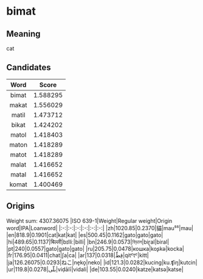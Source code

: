 # bimat

## Meaning

cat

## Candidates

|Word|Score|
|:-:|:-:|
|bimat|1.588295|
|makat|1.556029|
|matil|1.473712|
|bikat|1.424202|
|matol|1.418403|
|maton|1.418289|
|matot|1.418289|
|malat|1.416652|
|matal|1.416652|
|komat|1.400469|

## Origins

Weight sum: 4307.36075
|ISO 639-1|Weight|Regular weight|Origin word|IPA|Loanword|
|:-:|:-:|:-:|:-:|:-:|:-:|
|zh|1020.85|0.2370|貓|mau⁵⁵|mau|
|en|818.9|0.1901|cat|kat|kat|
|es|500.45|0.1162|gato|ɡato|gato|
|hi|489.65|0.1137|बिल्ली|bɪlliː|billi|
|bn|246.9|0.0573|বিড়াল|biɽal|biral|
|pt|240|0.0557|gato|ɡato|gato|
|ru|205.75|0.0478|кошка|koʂkə|kocka|
|fr|176.95|0.0411|chat|ʃa|ca|
|ar|137|0.0318|قِطّ|qitˤtˤ|kitt|
|ja|126.26075|0.0293|ねこ|ne̞ko̞|neko|
|id|121.3|0.0282|kucing|ku.ʧiŋ|kutcin|
|ur|119.8|0.0278|بلّی|viḍālī|vidali|
|de|103.55|0.0240|katze|katsə|katse|
